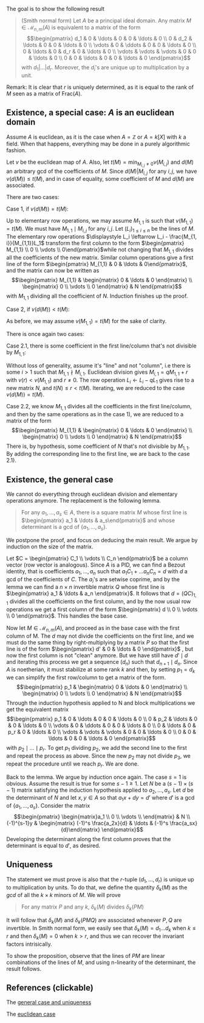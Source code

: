 The goal is to show the following result

> (Smith normal form) Let $A$ be a principal ideal domain. Any matrix $M \in \mathcal{M}_{n, m}(A)$ is equivalent to a matrix of the form $$\begin{pmatrix} 
 d_1    & 0      & \ldots & 0   & 0 & \ldots & 0 \\
 0      & d_2    & \ldots & 0   & 0 & \ldots & 0  \\
 \vdots & 0      & \ddots & 0   & 0 & \ldots & 0 \\
 0      & \ldots & 0      & d_r & 0 & \ldots & 0 \\
 \vdots & \vdots    & \vdots & 0   & 0 & \ldots & 0 \\
 0      & 0      & \ldots & 0   & 0 & \ldots & 0 
 \end{pmatrix}$$with $d_1 | \ldots | d_r$. Moreover, the $d_i$'s are unique up to multiplication by a unit.

Remark: It is clear that $r$ is uniquely determined, as it is equal to the rank of $M$ seen as a matrix of $\mathrm{Frac}(A)$. 

## Existence, a special case: $A$ is an euclidean domain

Assume $A$ is euclidean, as it is the case when $A = \mathbb{Z}$ or $A = k[X]$ with $k$ a field. When that happens, everything may be done in a purely algorithmic fashion. 

Let $v$ be the euclidean map of $A$. Also, let $\displaystyle t(M) = \min_{M_{i, j} \neq 0} v(M_{i, j})$ and $d(M)$ an arbitrary gcd of the coefficients of $M$. Since $d(M) | M_{i, j}$ for any $i, j$, we have $v(d(M)) \leq t(M)$, and in case of equality, some coefficient of $M$ and $d(M)$ are associated. 

There are two cases: 

Case 1, if $v(d(M)) = t(M)$: 

Up to elementary row operations, we may assume $M_{1,1}$ is such that $v(M_{1,1}) = t(M)$. We must have $M_{1,1} \mid M_{i, j}$ for any $i, j$.  Let $(L_i)_{1 \leq i \leq n}$ be the lines of $M$. 
The elementary row operations $\displaystyle L_i \leftarrow L_i - \frac{M_{1, i}}{M_{1,1}}L_1$ transform the first column to the form $\begin{pmatrix} M_{1,1} \\ 0 \\ \vdots \\ 0\end{pmatrix}$while not changing that $M_{1,1}$ divides all the coefficients of the new matrix. Similar column operations give a first line of the form $\begin{pmatrix} M_{1,1} & 0 & \ldots & 0\end{pmatrix}$, and the matrix can now be written as $$\begin{pmatrix} 
	M_{1,1} & \begin{matrix} 0 & \ldots & 0 \end{matrix} \\ 
	\begin{matrix} 0 \\ \vdots \\ 0 \end{matrix} & N 
	\end{pmatrix}$$
with $M_{1,1}$ dividing all the coefficient of $N$. Induction finishes up the proof.

Case 2, if $v(d(M)) < t(M)$:

As before, we may assume $v(M_{1, 1}) = t(M)$ for the sake of clarity. 

There is once again two cases:

Case 2.1, there is some coefficient in the first line/column that's not divisible by $M_{1,1}$:

Without loss of generality, assume it's "line" and not "column", i.e there is some $i > 1$ such that $M_{1,1} \nmid M_{i, 1}$. Euclidean division gives $M_{i,1} = qM_{1,1} + r$ with $v(r) < v(M_{1,1})$ and $r \neq 0$. The row operation $L_i \leftarrow L_i - qL_1$ gives rise to a new matrix $N$, and $t(N) \leq r < t(M)$. Iterating, we are reduced to the case $v(d(M)) = t(M)$. 


Case 2.2, we know $M_{1, 1}$ divides all the coefficients in the first line/column, and then by the same operations as in the case 1), we are reduced to a matrix of the form $$\begin{pmatrix} 
	M_{1,1} & \begin{matrix} 0 & \ldots & 0 \end{matrix} \\ 
	\begin{matrix} 0 \\ \vdots \\ 0 \end{matrix} & N 
	\end{pmatrix}$$
There is, by hypothesis, some coefficient of $N$ that's not divisible by $M_{1,1}$. By adding the corresponding line to the first line, we are back to the case 2.1).


## Existence, the general case

We cannot do everything through euclidean division and elementary operations anymore. The replacement is the following lemma.

> For any $a_1, \ldots, a_s \in A$, there is a square matrix $M$ whose first line is $\begin{pmatrix} a_1 & \ldots & a_s\end{pmatrix}$ and whose determinant is a gcd of $\{a_1, \ldots, a_s\}$.

We postpone the proof, and focus on deducing the main result. We argue by induction on the size of the matrix.

Let $C = \begin{pmatrix} C_1 \\ \vdots \\ C_n \end{pmatrix}$ be a column vector (row vector is analogous). Since $A$ is a PID, we can find a Bezout identity, that is coefficients $a_1, \ldots, a_n$ such that $a_1C_1 + \ldots a_nC_n = d$ with $d$ a gcd of the coefficients of $C$. The $a_i$'s are setwise coprime, and by the lemma we can find a $n \times n$ invertible matrix $Q$ whose first line is $\begin{pmatrix} a_1 & \ldots & a_n \end{pmatrix}$. It follows that $d = (QC)_{1,1}$ divides all the coefficients on the first column, and by the now usual row operations we get a first column of the form $\begin{pmatrix} d \\ 0 \\ \vdots \\ 0 \end{pmatrix}$. This handles the base case.

Now let $M \in \mathcal{M}_{n, m}(A)$, and proceed as in the base case with the first column of M. The $d$ may not divide the coefficients on the first line, and we must do the same thing by right-multiplying by a matrix $P$ so that the first line is of the form $\begin{pmatrix} d' & 0 & \ldots & 0 \end{pmatrix}$ , but now the first column is not "clean" anymore. But we have still have $d' \mid d$ and iterating this process we get a sequence $(d_n)$ such that $d_{n+1} \mid d_n$. Since $A$ is noetherian, it must stabilize at some rank $k$ and then, by setting $p_1 = d_k$ we can simplify the first row/column to get a matrix of the form.
$$\begin{pmatrix} 
	p_1 & \begin{matrix} 0 & \ldots & 0 \end{matrix} \\ 
	\begin{matrix} 0 \\ \vdots \\ 0 \end{matrix} & N 
	\end{pmatrix}$$
Through the induction hypothesis applied to N and block multiplications we get the equivalent matrix $$\begin{pmatrix} 
 p_1    & 0      & \ldots & 0   & 0 & \ldots & 0 \\
 0      & p_2    & \ldots & 0   & 0 & \ldots & 0  \\
 \vdots & 0      & \ddots & 0   & 0 & \ldots & 0 \\
 0      & \ldots & 0      & p_r & 0 & \ldots & 0 \\
 \vdots & \vdots    & \vdots & 0   & 0 & \ldots & 0 \\
 0      & 0      & \ldots & 0   & 0 & \ldots & 0 
 \end{pmatrix}$$ with $p_2 \mid \ldots \mid p_r$. 
 To get $p_1$ dividing $p_2$, we add the second line to the first and repeat the process as above. Since the new $p_2$ may not divide $p_3$, we repeat the procedure until we reach $p_r$. We are done.

Back to the lemma. We argue by induction once again. The case $s = 1$ is obvious. Assume the result is true for some $s - 1 \geq 1$. Let $N$ be a $(s-1) \times (s-1)$  matrix satisfying the induction hypothesis applied to $a_2, \ldots, a_s$. Let $d$ be the determinant of $N$ and let $x, y \in A$ so that $a_1x + dy = d'$ where $d'$ is a gcd of $\{a_1, \ldots, a_s\}$.  Consider the matrix $$\begin{pmatrix}
\begin{matrix}a_1 \\ 0 \\  \vdots \\ \end{matrix} & N \\
(-1)^{s-1}y & \begin{matrix} (-1)^s \frac{a_2x}{d} & \ldots & (-1)^s \frac{a_sx}{d}\end{matrix}
\end{pmatrix}$$
Developing the determinant along the first column proves that the determinant is equal to $d'$, as desired. 

## Uniqueness

The statement we must prove is also that the $r$-tuple $(d_1, \ldots, d_r)$ is unique up to multiplication by units. To do that, we define the quantity $\delta_k(M)$ as the $gcd$ of all the $k \times k$ minors of $M$. We will prove 

> For any matrix $P$ and any $k$, $\delta_k(M)$ divides $\delta_k(PM)$

It will follow that $\delta_k(M)$ and $\delta_k(PMQ)$ are associated whenever $P, Q$ are invertible. In Smith normal form, we easily see that $\delta_k(M) = d_1 \ldots d_k$ when $k \leq r$ and then $\delta_k(M) = 0$ when $k > r$, and thus we can recover the invariant factors intrisically.

To show the proposition, observe that the lines of $PM$ are linear combinations of the lines of $M$, and using n-linearity of the determinant, the result follows.

## References (clickable)
The [general case and uniqueness](https://www.math.ens.psl.eu/shared-files/9312/?Algebre2%20NOV%202012.pdf) 

The [euclidean case](https://www3.nd.edu/~sevens/smithform.pdf)